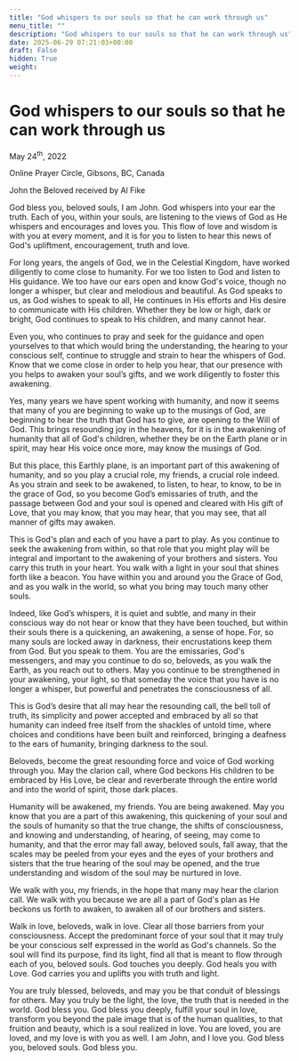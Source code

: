 ```yaml
---
title: "God whispers to our souls so that he can work through us"
menu_title: ""
description: "God whispers to our souls so that he can work through us"
date: 2025-06-29 07:21:03+00:00
draft: False
hidden: True
weight:
---
```

# God whispers to our souls so that he can work through us

May 24<sup>th</sup>, 2022

Online Prayer Circle, Gibsons, BC, Canada

John the Beloved received by Al Fike

God bless you, beloved souls, I am John. God whispers into your ear the truth. Each of you, within your souls, are listening to the views of God as He whispers and encourages and loves you. This flow of love and wisdom is with you at every moment, and it is for you to listen to hear this news of God's upliftment, encouragement, truth and love.

For long years, the angels of God, we in the Celestial Kingdom, have worked diligently to come close to humanity. For we too listen to God and listen to His guidance. We too have our ears open and know God's voice, though no longer a whisper, but clear and melodious and beautiful. As God speaks to us, as God wishes to speak to all, He continues in His efforts and His desire to communicate with His children. Whether they be low or high, dark or bright, God continues to speak to His children, and many cannot hear.

Even you, who continues to pray and seek for the guidance and open yourselves to that which would bring the understanding, the hearing to your conscious self, continue to struggle and strain to hear the whispers of God. Know that we come close in order to help you hear, that our presence with you helps to awaken your soul’s gifts, and we work diligently to foster this awakening.

Yes, many years we have spent working with humanity, and now it seems that many of you are beginning to wake up to the musings of God, are beginning to hear the truth that God has to give, are opening to the Will of God. This brings resounding joy in the heavens, for it is in the awakening of humanity that all of God's children, whether they be on the Earth plane or in spirit, may hear His voice once more, may know the musings of God.

But this place, this Earthly plane, is an important part of this awakening of humanity, and so you play a crucial role, my friends, a crucial role indeed. As you strain and seek to be awakened, to listen, to hear, to know, to be in the grace of God, so you become God’s emissaries of truth, and the passage between God and your soul is opened and cleared with His gift of Love, that you may know, that you may hear, that you may see, that all manner of gifts may awaken.

This is God's plan and each of you have a part to play. As you continue to seek the awakening from within, so that role that you might play will be integral and important to the awakening of your brothers and sisters. You carry this truth in your heart. You walk with a light in your soul that shines forth like a beacon. You have within you and around you the Grace of God, and as you walk in the world, so what you bring may touch many other souls.

Indeed, like God’s whispers, it is quiet and subtle, and many in their conscious way do not hear or know that they have been touched, but within their souls there is a quickening, an awakening, a sense of hope. For, so many souls are locked away in darkness, their encrustations keep them from God. But you speak to them. You are the emissaries, God's messengers, and may you continue to do so, beloveds, as you walk the Earth, as you reach out to others. May you continue to be strengthened in your awakening, your light, so that someday the voice that you have is no longer a whisper, but powerful and penetrates the consciousness of all.

This is God’s desire that all may hear the resounding call, the bell toll of truth, its simplicity and power accepted and embraced by all so that humanity can indeed free itself from the shackles of untold time, where choices and conditions have been built and reinforced, bringing a deafness to the ears of humanity, bringing darkness to the soul.

Beloveds, become the great resounding force and voice of God working through you. May the clarion call, where God beckons His children to be embraced by His Love, be clear and reverberate through the entire world and into the world of spirit, those dark places.

Humanity will be awakened, my friends. You are being awakened. May you know that you are a part of this awakening, this quickening of your soul and the souls of humanity so that the true change, the shifts of consciousness, and knowing and understanding, of hearing, of seeing, may come to humanity, and that the error may fall away, beloved souls, fall away, that the scales may be peeled from your eyes and the eyes of your brothers and sisters that the true hearing of the soul may be opened, and the true understanding and wisdom of the soul may be nurtured in love.

We walk with you, my friends, in the hope that many may hear the clarion call. We walk with you because we are all a part of God's plan as He beckons us forth to awaken, to awaken all of our brothers and sisters.

Walk in love, beloveds, walk in love. Clear all those barriers from your consciousness. Accept the predominant force of your soul that it may truly be your conscious self expressed in the world as God's channels. So the soul will find its purpose, find its light, find all that is meant to flow through each of you, beloved souls. God touches you deeply. God heals you with Love. God carries you and uplifts you with truth and light.

You are truly blessed, beloveds, and may you be that conduit of blessings for others. May you truly be the light, the love, the truth that is needed in the world. God bless you. God bless you deeply, fulfill your soul in love, transform you beyond the pale image that is of the human qualities, to that fruition and beauty, which is a soul realized in love. You are loved, you are loved, and my love is with you as well. I am John, and I love you. God bless you, beloved souls. God bless you.
